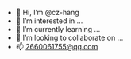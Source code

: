 - 👋 Hi, I’m @cz-hang
- 👀 I’m interested in ...
- 🌱 I’m currently learning ...
- 💞️ I’m looking to collaborate on ...
- 📫 2660061755@qq.com

<!---
cz-hang/cz-hang is a ✨ special ✨ repository because its `README.md` (this file) appears on your GitHub profile.
You can click the Preview link to take a look at your changes.
--->
